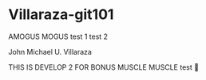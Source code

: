 # Villaraza-git101
AMOGUS MOGUS
test 1
test 2


John Michael U. Villaraza

THIS IS DEVELOP 2 FOR BONUS
MUSCLE MUSCLE  test 💪
